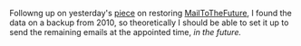 Followng up on yesterday's <a href="http://scripting.com/2019/12/08/005215.html">piece</a> on restoring <a href="http://mailtothefuture.com/">MailToTheFuture</a>, I found the data on a backup from 2010, so theoretically I should be able to set it up to send the remaining emails at the appointed time,<i> in the future. </i>
